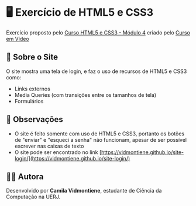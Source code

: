 # 🖥️ Exercício de HTML5 e CSS3

Exercício proposto pelo [Curso HTML5 e CSS3 - Módulo 4](https://youtube.com/playlist?list=PLHz_AreHm4dkcVCk2Bn_fdVQ81Fkrh6WT&si=byUm4zhfbKyV3m0C) criado pelo [Curso em Vídeo](https://www.youtube.com/c/CursoemV%C3%ADdeo)

## 📘 Sobre o Site

O site mostra uma tela de login, e faz o uso de recursos de HTML5 e CSS3 como:
- Links externos
- Media Queries (com transições entre os tamanhos de tela)
- Formulários

## 📌 Observações

- O site é feito somente com uso de HTML5 e CSS3, portanto os botões de "enviar" e "esqueci a senha" não funcionam, apesar de ser possível escrever nas caixas de texto
- O site pode ser encontrado no link [https://vidmontiene.github.io/site-login/](https://vidmontiene.github.io/site-login/)

## 👩‍💻 Autora

Desenvolvido por **Camila Vidmontiene**, estudante de Ciência da Computação na UERJ.  

